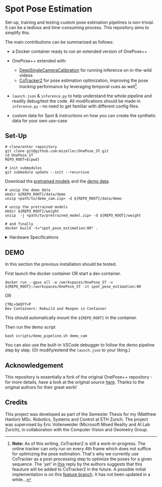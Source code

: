 # Spot Pose Estimation

Set-up, training and testing custom pose estimation pipelines is non-trivial. It can be a tedious and time-consuming process. This repository aims to simplify this.

 <!-- by providing a Docker container and a minimal working example for training a custom pose estimation model for Boston Dynamics' Spot Robot using an extended version of [OnePose++](https://github.com/zju3dv/OnePose_Plus_Plus).
 -->

The main contributions can be summarized as follows:
- a Docker container ready to run an extended version of OnePose++
- OnePose++ extended with:
    - [DeepSingleCameraCalibration](https://github.com/AlanSavio25/DeepSingleImageCalibration/) for running inference on in-the-wild videos
    - [CoTracker2]() for pose estimation optimization, improving the pose *tracking* performance by leveraging temporal cues as well[^2].
 
- `launch.json` & `inference.py` to help understand the whole pipeline and readily debug/test the code. All modifications should be made in `inference.py` - no need to get familiar with different config files. 

- custom data for Spot & instructions on how you can create the synthetic data for your own use-case
   
[^2]: **Note:** As of this writing, CoTracker2 is still a work-in-progress. The online tracker can only run on every 4th frame which does not suffice for optimizing the pose estimation. That's why we currently use CoTracker as a post-processing step to optimize the poses for a given sequence. The *'yet'* in [this](https://github.com/facebookresearch/co-tracker/issues/56#issuecomment-1878778614) reply by the authors suggests that this feauture will be added to CoTracker2 in the future. A possible initial implementation is on this [feature branch](https://github.com/mizeller/OnePose_ST/tree/feat-online-tracker). It has not been updated in a while...

## Set-Up

```shell
# clone/enter repository
git clone git@github.com:mizeller/OnePose_ST.git
cd OnePose_ST
REPO_ROOT=$(pwd)

# init submodules
git submodule update --init --recursive
```
Download the [pretrained models](https://zjueducn-my.sharepoint.com/:f:/g/personal/12121064_zju_edu_cn/EhRhr5PMG-ZLkQjClFCUYhIB_6-307bBmepX_5Cej4Z_wg?e=tSNHMn) and the [demo data](https://zjueducn-my.sharepoint.com/personal/12121064_zju_edu_cn/_layouts/15/onedrive.aspx?id=%2Fpersonal%2F12121064_zju_edu_cn%2FDocuments%2Fdemo_data&ga=1).


```shell
# unzip the demo data
mkdir ${REPO_ROOT}/data/demo
unzip <path/to/demo_cam.zip> -d ${REPO_ROOT}/data/demo

# unzip the pretrained models
mkdir ${REPO_ROOT}/weight
unzip  -j <path/to/pretrained_model.zip> -d ${REPO_ROOT}/weight

# and finally 
docker build -t="spot_pose_estimation:00" .
```
<details>

<summary>Hardware Specifications</summary>

This set up was tested and ran succesfully on a machine with the following specifications:

- DISTRIB_DESCRIPTION="Ubuntu 20.04.6 LTS"
- NVIDIA-SMI (Driver Versions) 470.223.02   
- CUDA Version: 11.4
- Docker version 24.0.7, build afdd53b

</details>


## DEMO
In this section the previous installation should be tested. 

First launch the docker container OR start a dev container.
```shell
docker run --gpus all -w /workspaces/OnePose_ST -v ${REPO_ROOT}:/workspaces/OnePose_ST -it spot_pose_estimation:00
```
OR
```
CTRL+SHIFT+P
Dev Containers: Rebuild and Reopen in Container 
```
This should automatically mount the `${REPO_ROOT}` in the container. 

Then run the demo script
```shell
bash scripts/demo_pipeline.sh demo_cam
```

You can also use the built-in VSCode debugger to follow the demo pipeline step by step. (Or modify/extend the `launch.json` to your liking.)

## Acknowledgement
This repository is essentially a fork of the original OnePose++ repository - for more details, have a look at the original source [here](https://github.com/zju3dv/OnePose_Plus_Plus). Thanks to the original authors for their great work!

## Credits
This project was developed as part of the Semester Thesis for my (Matthew Hanlon) MSc. Robotics, Systems and Control at ETH Zurich. The project was supervised by Eric Vollenweider (Microsoft Mixed Reality and AI Lab Zurich), in collaboration with the Computer Vision and Geometry Group.